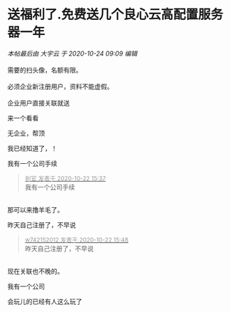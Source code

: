 # 送福利了.免费送几个良心云高配置服务器一年


<i class="pstatus"> 本帖最后由 大宇云 于 2020-10-24 09:09 编辑 </i><br />
<br />
需要的扫头像，名额有限。<br />
<br />
必须企业新注册用户，资料不能虚假。<br />
<br />
企业用户直接关联就送

来一个看看<img src="static/image/smiley/default/lol.gif" smilieid="12" border="0" alt="" /><img src="static/image/smiley/default/lol.gif" smilieid="12" border="0" alt="" />

无企业，帮顶

我已经知道了，！

我有一个公司手续

<div class="quote"><blockquote><font size="2"><a href="https://www.hostloc.com/forum.php?mod=redirect&amp;goto=findpost&amp;pid=9336265&amp;ptid=757177" target="_blank"><font color="#999999">判官 发表于 2020-10-22 15:37</font></a></font><br />
我有一个公司手续</blockquote></div><br />
那可以来撸羊毛了。

昨天自己注册了，不早说

<div class="quote"><blockquote><font size="2"><a href="https://www.hostloc.com/forum.php?mod=redirect&amp;goto=findpost&amp;pid=9336336&amp;ptid=757177" target="_blank"><font color="#999999">w742152012 发表于 2020-10-22 15:48</font></a></font><br />
昨天自己注册了，不早说</blockquote></div><br />
现在关联也不晚的。

我有一个公司

会玩儿的已经有人这么玩了<img src="static/image/smiley/default/titter.gif" smilieid="9" border="0" alt="" /><img id="aimg_VC6pw" onclick="zoom(this, this.src, 0, 0, 0)" class="zoom" src="https://i.loli.net/2020/10/22/A1QlNaMyBcbwDGu.jpg" onmouseover="img_onmouseoverfunc(this)" onload="thumbImg(this)" border="0" alt="" /><br />

